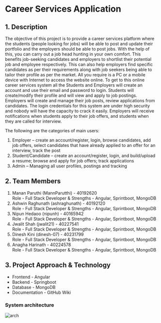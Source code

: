 # Career Services Application

## 1. Description
The objective of this project is to provide a career services platform where the students (people looking for jobs) will be able to post and update their portfolio and the employers should be able to post jobs. With the help of this, you can carry out a job head hunting in your own comfort. This benefits job-seeking candidates and employers to shortlist their potential job and employee respectively. This can also help employers find specific candidates as per their requirements along with job seekers being able to tailor their profile as per the market. All you require is a PC or a mobile device with Internet to access the website online. To get to this online career services system all the Students and Employers will create an account and use their email and password to login. Students will create/modify their profile and will view and apply to job postings. Employers will create and manage their job posts, review applications from candidates. The login credentials for this system are under high security and nobody will have the capacity to crack it easily. Employers will receive notifications when students apply to their job offers, and students when they are called for interview.

The following are the categories of main users:
1. Employer – create an account/register, login, browse candidates, add job offers, select candidates that have already applied to an offer for an interview, track the post
2. Student/Candidate – create an account/register, login, and build/upload a resume; browse and apply for job offers; track applications
3. Admin – Managing all user profiles, postings and tracking

## 2. Team Members
1. Manan Paruthi (MannParutthi) - 40192620
   <br/> Role - Full Stack Developer & Strengths - Angular, Sprintboot, MongoDB
2. Ashwin Raghunath (ashraghunath) - 40192120
   <br/> Role - Full Stack Developer & Strengths - Angular, Sprintboot, MongoDB
3. Nipun Hedaoo (nipunh) - 40165942
   <br/> Role - Full Stack Developer & Strengths - Angular, Sprintboot, MongoDB
4. Jwalit Shah (jwalit21) - 40227541
   <br/> Role - Full Stack Developer & Strengths - Angular, Sprintboot, MongoDB
5. Dinesh Kini (dinesh-07) - 40231799
   <br/> Role - Full Stack Developer & Strengths - Angular, Sprintboot, MongoDB
6. Anagha Harinath - 40224578
   <br/> Role - Full Stack Developer & Strengths - Angular, Sprintboot, MongoDB

## 3. Project Approach & Technology
* Frontend - Angular
* Backend - Springboot
* Database - MongoDB
* Documentation - GitHub Wiki

### System architecture

![arch](https://github.com/MannParutthi/Team_CodeBlooded_SOEN6011_Summer2023/assets/42038573/f93a1296-fd96-4846-9c25-a1fa7337c180)


